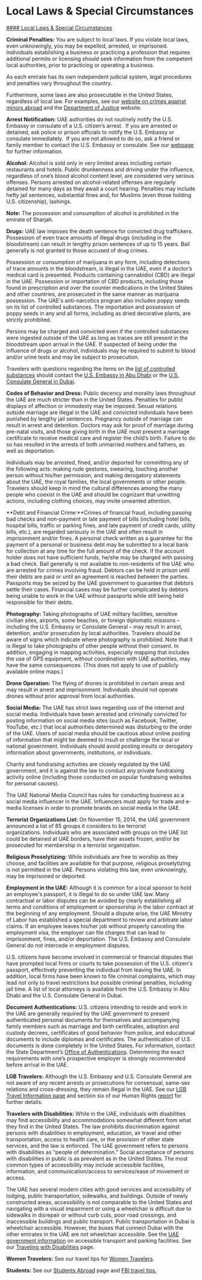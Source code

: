 # Local Laws & Special Circumstances

[#### Local Laws & Special Circumstances](javascript:void(0); "Local Laws & Special Circumstances")

**Criminal Penalties:** You are subject to local laws. If you violate local laws, even unknowingly, you may be expelled, arrested, or imprisoned. Individuals establishing a business or practicing a profession that requires additional permits or licensing should seek information from the competent local authorities, prior to practicing or operating a business.

As each emirate has its own independent judicial system, legal procedures and penalties vary throughout the country.

Furthermore, some laws are also prosecutable in the United States, regardless of local law. For examples, see our [website on crimes against minors abroad](https://travel.state.gov/content/travel/en/international-travel/emergencies/arrest-detention/crimes-against-minors.html) and the [Department of Justice](https://www.justice.gov/usam/criminal-resource-manual-1617-extraterritorial-criminal-jurisdiction-18-usc-112-878-970-1116) website.

**Arrest Notification:** UAE authorities do not routinely notify the U.S. Embassy or consulate of a U.S. citizen’s arrest.  If you are arrested or detained, ask police or prison officials to notify the U.S. Embassy or consulate immediately.  If you are not allowed to do so, ask a friend or family member to contact the U.S. Embassy or consulate. See our [webpage](http://travel.state.gov/content/passports/english/emergencies/arrest.html) for further information.

**Alcohol:** Alcohol is sold only in very limited areas including certain restaurants and hotels. Public drunkenness and driving under the influence, regardless of one’s blood alcohol content level, are considered very serious offenses. Persons arrested on alcohol-related offenses are regularly detained for many days as they await a court hearing. Penalties may include hefty jail sentences, substantial fines and, for Muslims (even those holding U.S. citizenship), lashings.  
  
**Note:** The possession and consumption of alcohol is prohibited in the emirate of Sharjah.

**Drugs:** UAE law imposes the death sentence for convicted drug traffickers. Possession of even trace amounts of illegal drugs (including in the bloodstream) can result in lengthy prison sentences of up to 15 years. Bail generally is not granted to those accused of drug crimes.

Possession or consumption of marijuana in any form, including detections of trace amounts in the bloodstream, is illegal in the UAE, even if a doctor’s medical card is presented. Products containing cannabidiol (CBD) are illegal in the UAE. Possession or importation of CBD products, including those found in prescription and over the counter medications in the United States and other countries, are prosecuted in the same manner as marijuana possession. The UAE's anti-narcotics program also includes poppy seeds on its list of controlled substances. The importation and possession of poppy seeds in any and all forms, including as dried decorative plants, are strictly prohibited.

Persons may be charged and convicted even if the controlled substances were ingested outside of the UAE as long as traces are still present in the bloodstream upon arrival in the UAE. If suspected of being under the influence of drugs or alcohol, individuals may be required to submit to blood and/or urine tests and may be subject to prosecution.

Travelers with questions regarding the items on the [list of controlled substances](https://www.government.ae/en/information-and-services/health-and-fitness/drugs-and-controlled-medicines/controlled-medicines-) should contact the [U.S. Embassy in Abu Dhabi](https://ae.usembassy.gov/) or the [U.S. Consulate General in Dubai](https://ae.usembassy.gov/contact/#dubai).

**Codes of Behavior and Dress:** Public decency and morality laws throughout the UAE are much stricter than in the United States. Penalties for public displays of affection or immodesty may be imposed. Sexual relations outside marriage are illegal in the UAE and convicted individuals have been punished by lengthy jail sentences. Pregnancy outside of marriage can result in arrest and detention. Doctors may ask for proof of marriage during pre-natal visits, and those giving birth in the UAE must present a marriage certificate to receive medical care and register the child’s birth. Failure to do so has resulted in the arrests of both unmarried mothers and fathers, as well as deportation.

Individuals may be arrested, fined, and/or deported for committing any of the following acts: making rude gestures, swearing, touching another person without his/her permission, and making derogatory statements about the UAE, the royal families, the local governments or other people. Travelers should keep in mind the cultural differences among the many people who coexist in the UAE and should be cognizant that unwitting actions, including clothing choices, may invite unwanted attention.

**Debt and Financial Crime:**Crimes of financial fraud, including passing bad checks and non-payment or late payment of bills (including hotel bills, hospital bills, traffic or parking fines, and late payment of credit cards, utility bills, etc.), are regarded seriously in the UAE and often result in imprisonment and/or fines. A personal check written as a guarantee for the payment of a personal or business debt may be submitted to a local bank for collection at any time for the full amount of the check. If the account holder does not have sufficient funds, he/she may be charged with passing a bad check. Bail generally is not available to non-residents of the UAE who are arrested for crimes involving fraud. Debtors can be held in prison until their debts are paid or until an agreement is reached between the parties. Passports may be seized by the UAE government to guarantee that debtors settle their cases. Financial cases may be further complicated by debtors being unable to work in the UAE without passports while still being held responsible for their debts.

**Photography:** Taking photographs of UAE military facilities, sensitive civilian sites, airports, some beaches, or foreign diplomatic missions – including the U.S. Embassy or Consulate General – may result in arrest, detention, and/or prosecution by local authorities. Travelers should be aware of signs which indicate where photography is prohibited. Note that it is illegal to take photographs of other people without their consent. In addition, engaging in mapping activities, especially mapping that includes the use of GPS equipment, without coordination with UAE authorities, may have the same consequences. (This does not apply to use of publicly available online maps.)

**Drone Operation:** The flying of drones is prohibited in certain areas and may result in arrest and imprisonment. Individuals should not operate drones without prior approval from local authorities.

**Social Media:** The UAE has strict laws regarding use of the internet and social media. Individuals have been arrested and criminally convicted for posting information on social media sites (such as Facebook, Twitter, YouTube, etc.) that local authorities determined was disturbing to the order of the UAE. Users of social media should be cautious about online posting of information that might be deemed to insult or challenge the local or national government. Individuals should avoid posting insults or derogatory information about governments, institutions, or individuals.

Charity and fundraising activities are closely regulated by the UAE government, and it is against the law to conduct any private fundraising activity online (including those conducted on popular fundraising websites for personal causes).

The UAE National Media Council has rules for conducting business as a social media influencer in the UAE. Influencers must apply for trade and e-media licenses in order to promote brands on social media in the UAE.

**Terrorist Organizations List:** On November 15, 2014, the UAE government announced a list of 85 groups it considers to be terrorist organizations. Individuals who are associated with groups on the UAE list could be detained at UAE borders, have their assets frozen, and/or be prosecuted for membership in a terrorist organization.

**Religious Proselytizing:** While individuals are free to worship as they choose, and facilities are available for that purpose, religious proselytizing is not permitted in the UAE. Persons violating this law, even unknowingly, may be imprisoned or deported.

**Employment in the UAE:** Although it is common for a local sponsor to hold an employee's passport, it is illegal to do so under UAE law. Many contractual or labor disputes can be avoided by clearly establishing all terms and conditions of employment or sponsorship in the labor contract at the beginning of any employment. Should a dispute arise, the UAE Ministry of Labor has established a special department to review and arbitrate labor claims. If an employee leaves his/her job without properly canceling the employment visa, the employer can file charges that can lead to imprisonment, fines, and/or deportation. The U.S. Embassy and Consulate General do not intercede in employment disputes.

U.S. citizens have become involved in commercial or financial disputes that have prompted local firms or courts to take possession of the U.S. citizen's passport, effectively preventing the individual from leaving the UAE. In addition, local firms have been known to file criminal complaints, which may lead not only to travel restrictions but possible criminal penalties, including jail time. A list of local attorneys is available from the U.S. Embassy in Abu Dhabi and the U.S. Consulate General in Dubai.

**Document Authentications:** U.S. citizens intending to reside and work in the UAE are generally required by the UAE government to present authenticated personal documents for themselves and accompanying family members such as marriage and birth certificates, adoption and custody decrees, certificates of good behavior from police, and educational documents to include diplomas and certificates. The authentication of U.S. documents is done completely in the United States. For information, contact the State Department’s [Office of Authentications](https://travel.state.gov/content/travel/en/records-and-authentications/authenticate-your-document/office-of-authentications.html). Determining the exact requirements with one’s prospective employer is strongly recommended before arrival in the UAE.

**LGB Travelers:** Although the U.S. Embassy and U.S. Consulate General are not aware of any recent arrests or prosecutions for consensual, same-sex relations and cross-dressing, they remain illegal in the UAE. See our [LGB Travel Information page](https://travel.state.gov/content/travel/en/international-travel/before-you-go/travelers-with-special-considerations/lgbtqi.html) and section six of our Human Rights [report](https://www.state.gov/reports-bureau-of-democracy-human-rights-and-labor/country-reports-on-human-rights-practices/) for further details.

**Travelers with Disabilities:** While in the UAE, individuals with disabilities may find accessibility and accommodations somewhat different from what they find in the United States. The law prohibits discrimination against persons with disabilities in employment, education, air travel and other transportation, access to health care, or the provision of other state services, and the law is enforced. The UAE government refers to persons with disabilities as “people of determination.” Social acceptance of persons with disabilities in public is as prevalent as in the United States. The most common types of accessibility may include accessible facilities, information, and communication/access to services/ease of movement or access.

The UAE has several modern cities with good services and accessibility of lodging, public transportation, sidewalks, and buildings. Outside of newly constructed areas, accessibility is not comparable to the United States and navigating with a visual impairment or using a wheelchair is difficult due to sidewalks in disrepair or without curb cuts, poor road crossings, and inaccessible buildings and public transport. Public transportation in Dubai is wheelchair accessible. However, the buses that connect Dubai with the other emirates in the UAE are not wheelchair accessible. See the [UAE government information](https://u.ae/information-and-services/social-affairs/people-of-determination/accessible-transport-and-parking-facilities) on accessible transport and parking facilities. See our [Traveling with Disabilities](https://travel.state.gov/content/travel/en/international-travel/before-you-go/travelers-with-special-considerations/traveling-with-disabilties.html) page.

**Women Travelers:** See our travel tips for [Women Travelers](https://travel.state.gov/content/travel/en/international-travel/before-you-go/travelers-with-special-considerations/women-travelers.html).

**Students:** See our [Students Abroad](https://travel.state.gov/content/travel/en/international-travel/before-you-go/travelers-with-special-considerations/students.html) page and [FBI travel tips.](https://www.fbi.gov/file-repository/student-travel-brochure-pdf.pdf)